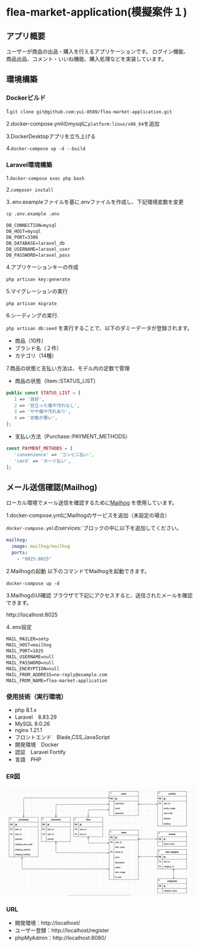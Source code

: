 # flea-market-application(模擬案件１)

## アプリ概要
ユーザーが商品の出品・購入を行えるアプリケーションです。
ログイン機能、商品出品、コメント・いいね機能、購入処理などを実装しています。

## 環境構築

### Dockerビルド

1.`git clone git@github.com:yui-0509/flea-market-application.git` 

2.docker-compose.ymlのmysqlに`platform:linux/x86_64`を追加

3.DockerDesktopアプリを立ち上げる

4.`docker-compose up -d --build` 

### Laravel環境構築

1.`docker-compose exec php bash` 

2.`composer install` 

3..env.exampleファイルを基に.envファイルを作成し、下記環境変数を変更 

```bash
cp .env.example .env
```

```env
DB_CONNECTION=mysql
DB_HOST=mysql
DB_PORT=3306
DB_DATABASE=laravel_db
DB_USERNAME=laravel_user
DB_PASSWORD=laravel_pass
```

4.アプリケーションキーの作成 

   `php artisan key:generate` 

5.マイグレーションの実行 

   `php artisan migrate` 

6.シーディングの実行. 

   `php artisan db:seed` を実行することで、以下のダミーデータが登録されます。

- 商品（10件）
- ブランド名（２件）
- カテゴリ（14種）

7.商品の状態と支払い方法は、モデル内の定数で管理

- 商品の状態（Item::STATUS_LIST）
```php
public const STATUS_LIST = [
   1 => '良好',
   2 => '目立った傷や汚れなし',
   3 => 'やや傷や汚れあり',
   4 => '状態が悪い',
];
```

- 支払い方法（Purchase::PAYMENT_METHODS）
```php
const PAYMENT_METHODS = [
   'convenience' => 'コンビニ払い',
   'card' => 'カード払い',
];
```
## メール送信確認(Mailhog)
ローカル環境でメール送信を確認するために[Mailhog](https://github.com/mailhog/MailHog) を使用しています。

1.docker-compose.ymlにMailhogのサービスを追加（未設定の場合）

`docker-compose.yml`のservices:`ブロックの中に以下を追加してください。

```yaml
mailhog:
  image: mailhog/mailhog
  ports:
    - "8025:8025"
```

2.Mailhogの起動
以下のコマンドでMailhogを起動できます。

`docker-compose up -d`

3.MailhogのUI確認
ブラウザで下記にアクセスすると、送信されたメールを確認できます。

http://localhost:8025

4..env設定

```env
MAIL_MAILER=smtp
MAIL_HOST=mailhog
MAIL_PORT=1025
MAIL_USERNAME=null
MAIL_PASSWORD=null
MAIL_ENCRYPTION=null
MAIL_FROM_ADDRESS=no-reply@example.com
MAIL_FROM_NAME=flea-market-application
```

### 使用技術（実行環境）

- php 8.1.x
- Laravel　8.83.29
- MySQL 8.0.26
- nginx 1.21.1
- フロントエンド　Blade,CSS,JavaScript
- 開発環境　Docker
- 認証　Laravel Fortify
- 言語　PHP

### ER図

 ![ER図](./src/public/images/erd.png)

### URL

- 開発環境：http://localhost/
- ユーザー登録：http://localhost/register
- phpMyAdmin：http://localhost:8080/

